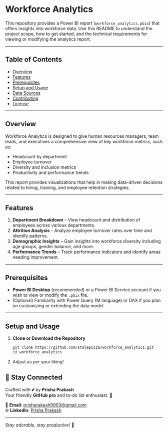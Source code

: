 # Workforce Analytics

This repository provides a Power BI report (`workforce_analytics.pbix`) that offers insights into workforce data. Use this README to understand the project scope, how to get started, and the technical requirements for viewing or modifying the analytics report.

---

## Table of Contents

- [Overview](#overview)
- [Features](#features)
- [Prerequisites](#prerequisites)
- [Setup and Usage](#setup-and-usage)
- [Data Sources](#data-sources)
- [Contributing](#contributing)
- [License](#license)

---

## Overview

Workforce Analytics is designed to give human resources managers, team leads, and executives a comprehensive view of key workforce metrics, such as:
- Headcount by department
- Employee turnover
- Diversity and inclusion metrics
- Productivity and performance trends

This report provides visualizations that help in making data-driven decisions related to hiring, training, and employee retention strategies.

---

## Features

1. **Department Breakdown** – View headcount and distribution of employees across various departments.
2. **Attrition Analysis** – Analyze employee turnover rates over time and identify patterns.
3. **Demographic Insights** – Gain insights into workforce diversity including age groups, gender balance, and more.
4. **Performance Trends** – Track performance indicators and identify areas needing improvement.

---

## Prerequisites

- **Power BI Desktop** (recommended) or a Power BI Service account if you wish to view or modify the `.pbix` file.
- (Optional) Familiarity with Power Query (M language) or DAX if you plan on customizing or extending the data model.

---

## Setup and Usage

1. **Clone or Download the Repository**
   ```bash
   git clone https://github.com/stalepizza/workforce_analytics.git
   cd workforce_analytics
   ```
2. Adjust as per your liking!

## 🌈 Stay Connected  

Crafted with 💕 by **Prisha Prakash**  
Your friendly **GitHub pro** and to-do list enthusiast. 🐾  

📧 **Email**: [prishprakash9903@gmail.com](mailto:prishprakash9903@gmail.com)  
🌐 **LinkedIn**: [Prisha Prakash](https://www.linkedin.com/in/prisha-prakash-950816297)  

---

*Stay adorable, stay productive!* 💖

   
